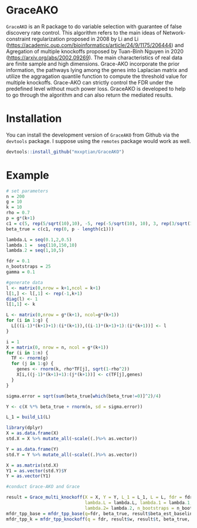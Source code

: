 # GraceAKO

`GraceAKO` is an R package to do variable selection with guarantee of false discovery rate control. This algorithm refers to the main ideas of Network-constraint regularization proposed in 2008 by Li and Li (https://academic.oup.com/bioinformatics/article/24/9/1175/206444) and Agregation of multiple knockoffs proposed by Tuan-Binh Nguyen in 2020 (https://arxiv.org/abs/2002.09269). The main characteristics of real data are finite sample and high dimensions. Grace-AKO incorporate the prior information, the pathways lying among the genes into Laplacian matrix and utilize the aggragation quantile function to compute the threshold value for multiple knockoffs. Grace-AKO can strictly control the FDR under the predefined level without much power loss. GraceAKO is developed to help to go through the algorithm and can also return the mediated results.

# Installation


You can install the development version of
`GraceAKO` from Github via the `devtools` package. I suppose using
the `remotes` package would work as well.

``` r
devtools::install_github("mxxptian/GraceAKO")
```

# Example


``` r
# set parameters
n = 200
g = 10
k = 10
rho = 0.7
p = g*(k+1)
c1 = c(5, rep(5/sqrt(10),10), -5, rep(-5/sqrt(10), 10), 3, rep(3/sqrt(10), 10), -3, rep(-3/sqrt(10), 10))
beta_true = c(c1, rep(0, p - length(c1)))

lambda.L = seq(0.1,2,0.5)
lambda.1 =  seq(110,150,10)
lambda.2 = seq(1,10,5)

fdr = 0.1
n_bootstraps = 25
gamma = 0.1

#generate data
l <- matrix(0,nrow = k+1,ncol = k+1)
l[1,] <- l[,1] <- rep(-1,k+1)
diag(l) <- 1
l[1,1] <- k

L <- matrix(0,nrow = g*(k+1), ncol=g*(k+1))
for (i in 1:g) {
  L[((i-1)*(k+1)+1):(i*(k+1)),((i-1)*(k+1)+1):(i*(k+1))] <- l
}

i = 1
X = matrix(0, nrow = n, ncol = g*(k+1))
for (i in 1:n) {
  TF <- rnorm(g)
  for (j in 1:g) {
    genes <- rnorm(k, rho*TF[j], sqrt(1-rho^2))
    X[i,((j-1)*(k+1)+1):(j*(k+1))] <- c(TF[j],genes)
  }
}

sigma.error = sqrt(sum(beta_true[which(beta_true!=0)]^2)/4)

Y <- c(X %*% beta_true + rnorm(n, sd = sigma.error))

L_1 = build_L1(L)

library(dplyr)
X = as.data.frame(X)
std.X = X %>% mutate_all(~scale((.)%>% as.vector))

Y = as.data.frame(Y)
std.Y = Y %>% mutate_all(~scale((.)%>% as.vector))

X = as.matrix(std.X)
Y1 = as.vector(std.Y)$Y
Y = as.vector(Y1)

#conduct Grace-AKO and Grace

result = Grace_multi_knockoff(X = X, Y = Y, L_1 = L_1, L = L, fdr = fdr, 
                              lambda.L = lambda.L, lambda.1 = lambda.1, 
                              lambda.2= lambda.2, n_bootstraps = n_bootstraps, gamma = gamma)
mfdr_tpp_base = mfdr_tpp_base(q=fdr, beta_true, result$beta_est_baseline)
mfdr_tpp_k = mfdr_tpp_knockoff(q = fdr, result$w, result$t, beta_true, result$beta_est_knockoff)
```
